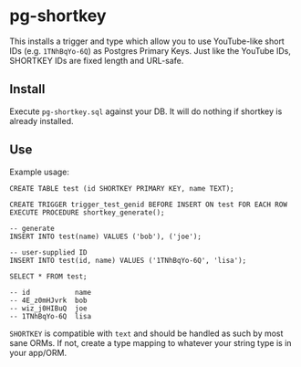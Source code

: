 # pg-shortkey

This installs a trigger and type which allow you to use YouTube-like short IDs (e.g. `1TNhBqYo-6Q`) as Postgres Primary Keys. Just like the YouTube IDs, SHORTKEY IDs are fixed length and URL-safe.

## Install

Execute `pg-shortkey.sql` against your DB. It will do nothing if shortkey is already installed.

## Use

Example usage:

```pgsql
CREATE TABLE test (id SHORTKEY PRIMARY KEY, name TEXT);

CREATE TRIGGER trigger_test_genid BEFORE INSERT ON test FOR EACH ROW EXECUTE PROCEDURE shortkey_generate();

-- generate
INSERT INTO test(name) VALUES ('bob'), ('joe');

-- user-supplied ID
INSERT INTO test(id, name) VALUES ('1TNhBqYo-6Q', 'lisa');

SELECT * FROM test;

-- id           name
-- 4E_z0mHJvrk  bob
-- wiz_j0HIBuQ  joe
-- 1TNhBqYo-6Q  lisa
```

`SHORTKEY` is compatible with `text` and should be handled as such by most sane ORMs. If not, create a type mapping to whatever your string type is in your app/ORM.
